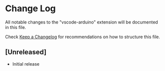 # Change Log

All notable changes to the "vscode-arduino" extension will be documented in this file.

Check [Keep a Changelog](http://keepachangelog.com/) for recommendations on how to structure this file.

## [Unreleased]

- Initial release